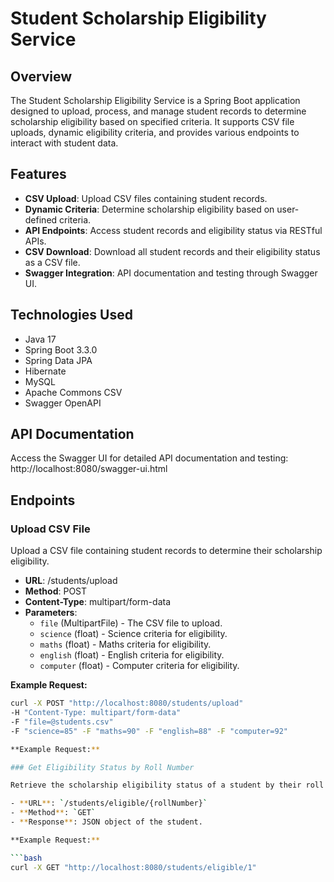 # Student Scholarship Eligibility Service

## Overview

The Student Scholarship Eligibility Service is a Spring Boot application designed to upload, process, and manage student records to determine scholarship eligibility based on specified criteria. It supports CSV file uploads, dynamic eligibility criteria, and provides various endpoints to interact with student data.

## Features

- **CSV Upload**: Upload CSV files containing student records.
- **Dynamic Criteria**: Determine scholarship eligibility based on user-defined criteria.
- **API Endpoints**: Access student records and eligibility status via RESTful APIs.
- **CSV Download**: Download all student records and their eligibility status as a CSV file.
- **Swagger Integration**: API documentation and testing through Swagger UI.

## Technologies Used

- Java 17
- Spring Boot 3.3.0
- Spring Data JPA
- Hibernate
- MySQL
- Apache Commons CSV
- Swagger OpenAPI

## API Documentation

Access the Swagger UI for detailed API documentation and testing:
http://localhost:8080/swagger-ui.html

## Endpoints

### Upload CSV File

Upload a CSV file containing student records to determine their scholarship eligibility.

- **URL**: /students/upload
- **Method**: POST
- **Content-Type**: multipart/form-data
- **Parameters**:
  - `file` (MultipartFile) - The CSV file to upload.
  - `science` (float) - Science criteria for eligibility.
  - `maths` (float) - Maths criteria for eligibility.
  - `english` (float) - English criteria for eligibility.
  - `computer` (float) - Computer criteria for eligibility.

**Example Request:**

```bash
curl -X POST "http://localhost:8080/students/upload"
-H "Content-Type: multipart/form-data"
-F "file=@students.csv"
-F "science=85" -F "maths=90" -F "english=88" -F "computer=92"

**Example Request:**

### Get Eligibility Status by Roll Number

Retrieve the scholarship eligibility status of a student by their roll number.

- **URL**: `/students/eligible/{rollNumber}`
- **Method**: `GET`
- **Response**: JSON object of the student.

**Example Request:**

```bash
curl -X GET "http://localhost:8080/students/eligible/1"

